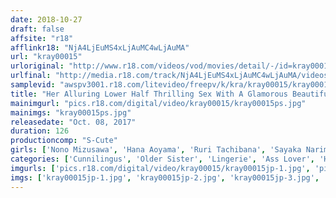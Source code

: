 ```yaml
---
date: 2018-10-27
draft: false
affsite: "r18"
afflinkr18: "NjA4LjEuMS4xLjAuMC4wLjAuMA"
url: "kray00015"
urloriginal: "http://www.r18.com/videos/vod/movies/detail/-/id=kray00015"
urlfinal: "http://media.r18.com/track/NjA4LjEuMS4xLjAuMC4wLjAuMA/videos/vod/movies/detail/-/id=kray00015"
samplevid: "awspv3001.r18.com/litevideo/freepv/k/kra/kray00015/kray00015_dmb_w.mp4"
title: "Her Alluring Lower Half Thrilling Sex With A Glamorous Beautiful Ass Beauty With A Butt So Lovely You'll Want To Bang It From Behind"
mainimgurl: "pics.r18.com/digital/video/kray00015/kray00015ps.jpg"
mainimgs: "kray00015ps.jpg"
releasedate: "Oct. 08, 2017"
duration: 126
productioncomp: "S-Cute"
girls: ['Nono Mizusawa', 'Hana Aoyama', 'Ruri Tachibana', 'Sayaka Narimi', 'Rumi Haruno']
categories: ['Cunnilingus', 'Older Sister', 'Lingerie', 'Ass Lover', 'Hi-Def']
imgurls: ['pics.r18.com/digital/video/kray00015/kray00015jp-1.jpg', 'pics.r18.com/digital/video/kray00015/kray00015jp-2.jpg', 'pics.r18.com/digital/video/kray00015/kray00015jp-3.jpg', 'pics.r18.com/digital/video/kray00015/kray00015jp-4.jpg', 'pics.r18.com/digital/video/kray00015/kray00015jp-5.jpg', 'pics.r18.com/digital/video/kray00015/kray00015jp-6.jpg', 'pics.r18.com/digital/video/kray00015/kray00015jp-7.jpg', 'pics.r18.com/digital/video/kray00015/kray00015jp-8.jpg', 'pics.r18.com/digital/video/kray00015/kray00015jp-9.jpg', 'pics.r18.com/digital/video/kray00015/kray00015jp-10.jpg', 'pics.r18.com/digital/video/kray00015/kray00015jp-11.jpg', 'pics.r18.com/digital/video/kray00015/kray00015jp-12.jpg', 'pics.r18.com/digital/video/kray00015/kray00015jp-13.jpg', 'pics.r18.com/digital/video/kray00015/kray00015jp-14.jpg', 'pics.r18.com/digital/video/kray00015/kray00015jp-15.jpg', 'pics.r18.com/digital/video/kray00015/kray00015jp-16.jpg', 'pics.r18.com/digital/video/kray00015/kray00015jp-17.jpg', 'pics.r18.com/digital/video/kray00015/kray00015jp-18.jpg', 'pics.r18.com/digital/video/kray00015/kray00015jp-19.jpg', 'pics.r18.com/digital/video/kray00015/kray00015jp-20.jpg']
imgs: ['kray00015jp-1.jpg', 'kray00015jp-2.jpg', 'kray00015jp-3.jpg', 'kray00015jp-4.jpg', 'kray00015jp-5.jpg', 'kray00015jp-6.jpg', 'kray00015jp-7.jpg', 'kray00015jp-8.jpg', 'kray00015jp-9.jpg', 'kray00015jp-10.jpg', 'kray00015jp-11.jpg', 'kray00015jp-12.jpg', 'kray00015jp-13.jpg', 'kray00015jp-14.jpg', 'kray00015jp-15.jpg', 'kray00015jp-16.jpg', 'kray00015jp-17.jpg', 'kray00015jp-18.jpg', 'kray00015jp-19.jpg', 'kray00015jp-20.jpg']
---
```

